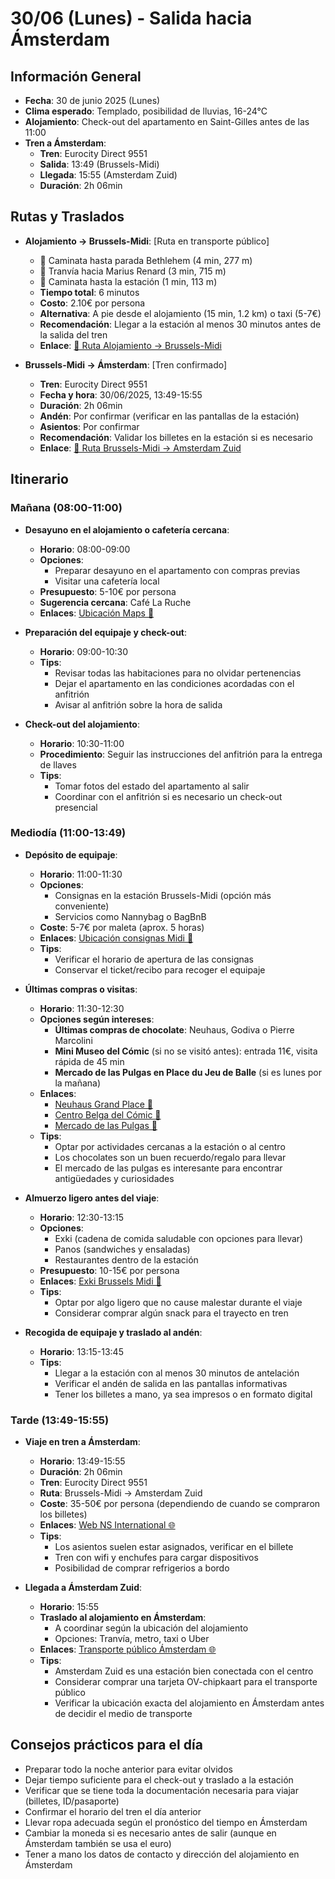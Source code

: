 # 30/06 (Lunes) - Salida hacia Ámsterdam

## Información General
- **Fecha**: 30 de junio 2025 (Lunes)
- **Clima esperado**: Templado, posibilidad de lluvias, 16-24°C
- **Alojamiento**: Check-out del apartamento en Saint-Gilles antes de las 11:00
- **Tren a Ámsterdam**:
  * **Tren**: Eurocity Direct 9551
  * **Salida**: 13:49 (Brussels-Midi)
  * **Llegada**: 15:55 (Amsterdam Zuid)
  * **Duración**: 2h 06min

## Rutas y Traslados
* **Alojamiento → Brussels-Midi**: [Ruta en transporte público]
  * 🚶 Caminata hasta parada Bethlehem (4 min, 277 m)
  * 🚊 Tranvía hacia Marius Renard (3 min, 715 m)
  * 🚶 Caminata hasta la estación (1 min, 113 m)
  * **Tiempo total**: 6 minutos
  * **Costo**: 2.10€ por persona
  * **Alternativa**: A pie desde el alojamiento (15 min, 1.2 km) o taxi (5-7€)
  * **Recomendación**: Llegar a la estación al menos 30 minutos antes de la salida del tren
  * **Enlace**: [📍 Ruta Alojamiento → Brussels-Midi](https://www.google.com/maps/dir/?api=1&origin=Rue+Gustave+Defnet+39,+Saint-Gilles,+Bruxelles+1060,+Belgium&destination=Brussels+Midi+Station&travelmode=transit)

* **Brussels-Midi → Ámsterdam**: [Tren confirmado]
  * **Tren**: Eurocity Direct 9551
  * **Fecha y hora**: 30/06/2025, 13:49-15:55
  * **Duración**: 2h 06min
  * **Andén**: Por confirmar (verificar en las pantallas de la estación)
  * **Asientos**: Por confirmar
  * **Recomendación**: Validar los billetes en la estación si es necesario
  * **Enlace**: [📍 Ruta Brussels-Midi → Amsterdam Zuid](https://www.google.com/maps/dir/Brussels-South+train+station,+Avenue+Fonsny,+Brussels,+Belgium/Amsterdam+Zuid,+Amsterdam,+Netherlands/@51.3831196,3.9486099,8z/data=!3m1!4b1!4m14!4m13!1m5!1m1!1s0x47c3c45efb8b7dad:0x8b3b7b4a3dd66d50!2m2!1d4.3359525!2d50.8361756!1m5!1m1!1s0x47c60a0c44b6e165:0x5d6e4f2d2bc0445a!2m2!1d4.8724902!2d52.3384392!3e3)

## Itinerario

### Mañana (08:00-11:00)
* **Desayuno en el alojamiento o cafetería cercana**:
  * **Horario**: 08:00-09:00
  * **Opciones**: 
    * Preparar desayuno en el apartamento con compras previas
    * Visitar una cafetería local
  * **Presupuesto**: 5-10€ por persona
  * **Sugerencia cercana**: Café La Ruche
  * **Enlaces**: [Ubicación Maps 📍](https://www.google.com/maps/dir/?api=1&destination=Cafe+La+Ruche+Saint+Gilles+Brussels&travelmode=walking)

* **Preparación del equipaje y check-out**:
  * **Horario**: 09:00-10:30
  * **Tips**:
    * Revisar todas las habitaciones para no olvidar pertenencias
    * Dejar el apartamento en las condiciones acordadas con el anfitrión
    * Avisar al anfitrión sobre la hora de salida

* **Check-out del alojamiento**:
  * **Horario**: 10:30-11:00
  * **Procedimiento**: Seguir las instrucciones del anfitrión para la entrega de llaves
  * **Tips**: 
    * Tomar fotos del estado del apartamento al salir
    * Coordinar con el anfitrión si es necesario un check-out presencial

### Mediodía (11:00-13:49)
* **Depósito de equipaje**:
  * **Horario**: 11:00-11:30
  * **Opciones**:
    * Consignas en la estación Brussels-Midi (opción más conveniente)
    * Servicios como Nannybag o BagBnB
  * **Coste**: 5-7€ por maleta (aprox. 5 horas)
  * **Enlaces**: [Ubicación consignas Midi 📍](https://www.google.com/maps/dir/?api=1&destination=Luggage+Lockers+Brussels+Midi&travelmode=walking)
  * **Tips**: 
    * Verificar el horario de apertura de las consignas
    * Conservar el ticket/recibo para recoger el equipaje

* **Últimas compras o visitas**:
  * **Horario**: 11:30-12:30
  * **Opciones según intereses**:
    * **Últimas compras de chocolate**: Neuhaus, Godiva o Pierre Marcolini
    * **Mini Museo del Cómic** (si no se visitó antes): entrada 11€, visita rápida de 45 min
    * **Mercado de las Pulgas en Place du Jeu de Balle** (si es lunes por la mañana)
  * **Enlaces**: 
    * [Neuhaus Grand Place 📍](https://www.google.com/maps/dir/?api=1&destination=Neuhaus+Grand+Place+Brussels&travelmode=walking)
    * [Centro Belga del Cómic 📍](https://www.google.com/maps/dir/?api=1&destination=Belgian+Comic+Strip+Center+Brussels&travelmode=walking)
    * [Mercado de las Pulgas 📍](https://www.google.com/maps/dir/?api=1&destination=Place+du+Jeu+de+Balle+Brussels&travelmode=walking)
  * **Tips**: 
    * Optar por actividades cercanas a la estación o al centro
    * Los chocolates son un buen recuerdo/regalo para llevar
    * El mercado de las pulgas es interesante para encontrar antigüedades y curiosidades

* **Almuerzo ligero antes del viaje**:
  * **Horario**: 12:30-13:15
  * **Opciones**:
    * Exki (cadena de comida saludable con opciones para llevar)
    * Panos (sandwiches y ensaladas)
    * Restaurantes dentro de la estación
  * **Presupuesto**: 10-15€ por persona
  * **Enlaces**: [Exki Brussels Midi 📍](https://www.google.com/maps/dir/?api=1&destination=Exki+Brussels+Midi&travelmode=walking)
  * **Tips**: 
    * Optar por algo ligero que no cause malestar durante el viaje
    * Considerar comprar algún snack para el trayecto en tren

* **Recogida de equipaje y traslado al andén**:
  * **Horario**: 13:15-13:45
  * **Tips**: 
    * Llegar a la estación con al menos 30 minutos de antelación
    * Verificar el andén de salida en las pantallas informativas
    * Tener los billetes a mano, ya sea impresos o en formato digital

### Tarde (13:49-15:55)
* **Viaje en tren a Ámsterdam**:
  * **Horario**: 13:49-15:55
  * **Duración**: 2h 06min
  * **Tren**: Eurocity Direct 9551
  * **Ruta**: Brussels-Midi → Amsterdam Zuid
  * **Coste**: 35-50€ por persona (dependiendo de cuando se compraron los billetes)
  * **Enlaces**: [Web NS International 🌐](https://www.nsinternational.com)
  * **Tips**: 
    * Los asientos suelen estar asignados, verificar en el billete
    * Tren con wifi y enchufes para cargar dispositivos
    * Posibilidad de comprar refrigerios a bordo

* **Llegada a Ámsterdam Zuid**:
  * **Horario**: 15:55
  * **Traslado al alojamiento en Ámsterdam**:
    * A coordinar según la ubicación del alojamiento
    * Opciones: Tranvía, metro, taxi o Uber
  * **Enlaces**: [Transporte público Ámsterdam 🌐](https://www.gvb.nl/en)
  * **Tips**: 
    * Amsterdam Zuid es una estación bien conectada con el centro
    * Considerar comprar una tarjeta OV-chipkaart para el transporte público
    * Verificar la ubicación exacta del alojamiento en Ámsterdam antes de decidir el medio de transporte

## Consejos prácticos para el día
- Preparar todo la noche anterior para evitar olvidos
- Dejar tiempo suficiente para el check-out y traslado a la estación
- Verificar que se tiene toda la documentación necesaria para viajar (billetes, ID/pasaporte)
- Confirmar el horario del tren el día anterior
- Llevar ropa adecuada según el pronóstico del tiempo en Ámsterdam
- Cambiar la moneda si es necesario antes de salir (aunque en Ámsterdam también se usa el euro)
- Tener a mano los datos de contacto y dirección del alojamiento en Ámsterdam
